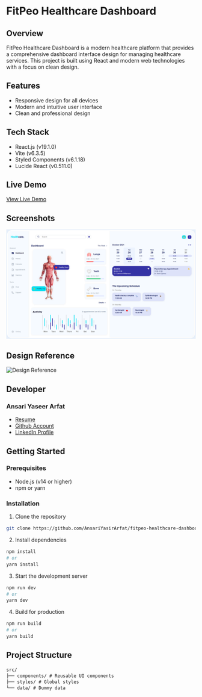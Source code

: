 # FitPeo Healthcare Dashboard

## Overview
FitPeo Healthcare Dashboard is a modern healthcare platform that provides a comprehensive dashboard interface design for managing healthcare services. This project is built using React and modern web technologies with a focus on clean design.

## Features
- Responsive design for all devices
- Modern and intuitive user interface
- Clean and professional design

## Tech Stack
- React.js (v19.1.0)
- Vite (v6.3.5)
- Styled Components (v6.1.18)
- Lucide React (v0.511.0)

## Live Demo
[View Live Demo](https://fitpeo-healthcare-dashboard-assignment.vercel.app/)

## Screenshots
![Dashboard UI](https://github.com/AnsariYasirArfat/fitpeo-healthcare-dashboard-assignment/blob/main/public/Dashboard-UI-FitPeo.png)

## Design Reference
![Design Reference](https://i.ibb.co/B2DdGkgF/Screenshot-2025-05-23-at-3-31-31-PM.png)

## Developer
### Ansari Yaseer Arfat
- [Resume](https://github.com/AnsariYasirArfat/Resume/blob/main/Ansari-Yaseer.pdf)
- [Github Account](https://github.com/AnsariYasirArfat)
- [LinkedIn Profile](https://www.linkedin.com/in/yaseeransari)

## Getting Started

### Prerequisites
- Node.js (v14 or higher)
- npm or yarn

### Installation
1. Clone the repository
```bash
git clone https://github.com/AnsariYasirArfat/fitpeo-healthcare-dashboard-assignment.git
```

2. Install dependencies
```bash
npm install
# or
yarn install
```

3. Start the development server
```bash
npm run dev
# or
yarn dev
```

4. Build for production
```bash
npm run build
# or
yarn build
```

## Project Structure
```
src/
├── components/ # Reusable UI components
├── styles/ # Global styles
└── data/ # Dummy data
```
